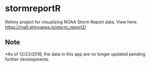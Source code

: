 # stormreportR
Rshiny project for visualizing NOAA Storm Report data.
View here: https://rnall.shinyapps.io/storm_report2/


## Note
*As of 12/23/2018, the data in this app are no longer updated pending further developments. 
